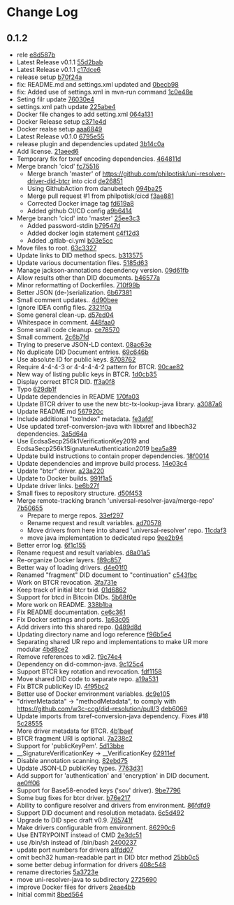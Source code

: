 # Change Log

## 0.1.2
* rele [e8d587b](e8d587b2440eab4fa105e4be118bd8d1a596ede6)
* Latest Release v0.1.1 [55d2bab](55d2bab2c1ba4e97d03b11d0ea9cf8429c1df3e4)
* Latest Release v0.1.1 [c17dce6](c17dce64980c42ac9d97281a179e5040fa59dda1)
* release setup [b70f24a](b70f24a116c8e6eab9eae20a3b240f982bfb136c)
* fix: README.md and settings.xml updated and [0becb98](0becb985eca4d5901a3dd1b6930eff6296ae120a)
* fix: Added use of settings.xml in mvn-run command [1c0e48e](1c0e48ec83f68f1f9f74d4b64d4af66e04553d9c)
* Seting filr update [76030e4](76030e4a216888b6bc1a59e8ab7501d43b85877b)
* settings.xml path update [225abe4](225abe47fbb4c4adcd34f470e083064e68cb3966)
* Docker file changes to add setting.xml [064a131](064a131f90567eb0ce9af4aef969988469b9079b)
* Docker Release setup [c371e4d](c371e4df1fcd2343f00387fe20abe4ce8151b2ea)
* Docker realse setup [aaa6849](aaa68494cc95d0637e07cf56a83e3b9799314ecc)
* Latest Release v0.1.0 [6795e55](6795e553855612f2b7dc9c4b9c72896edf829fa6)
* release plugin and dependencies updated [3b14c0a](3b14c0aeacd77d440673ed0b23133a1b3feb895b)
* Add license. [21aeed6](21aeed675407318458fbbbbe2396188b52b63d50)
* Temporary fix for txref encoding dependencies. [464811d](464811d1b94f60c96aed6970c9319e4ca9d81106)
* Merge branch &#39;cicd&#39; [fc75516](fc755161a6d65cbe1226402f3f9aca9a6d26baec)
    * Merge branch &#39;master&#39; of https://github.com/philpotisk/uni-resolver-driver-did-btcr into cicd [de26851](de268517c3654a502f0ead1b99678fe6744336fa)
    * Using GithubAction from danubetech [094ba25](094ba25b6a6302be2fae443f8188c50f7ea36a07)
    * Merge pull request #1 from philpotisk/cicd [f3ae881](f3ae88194770ac24a7e3c4c37f18a21d6721adaa)
    * Corrected Docker image tag [fd619a8](fd619a88ecec39979a0ef0e1e5eeda900b1e156f)
    * Added github CI/CD config [a9b6414](a9b6414fb3bcb1d6b682699f4eda0ab6f5894580)
* Merge branch &#39;cicd&#39; into &#39;master&#39; [25ee3c3](25ee3c3e68f21052cadc41cb90ca1f6228eed6a4)
    * Added password-stdin [b79547d](b79547db397c722f8874b15ef268e62051f8c966)
    * Added docker login statement [c4f12d3](c4f12d3d507eee860c47aaa7d3fa5baac1e024d3)
    * Added .gitlab-ci.yml [b03e5cc](b03e5cc4411e1658594b773a29d873e7a147c9c9)
* Move files to root. [63c3327](63c3327d05d270a8b6072c0a67aa5568bdb2ac4c)
* Update links to DID method specs. [b313575](b313575d5079cfd5c203c26df56a82e2ef4f5352)
* Update various documentation files. [5185d63](5185d639c45c5bc384e3ed88e7cd5bb9f4142576)
* Manage jackson-annotations dependency version. [09d61fb](09d61fbf34fc4c802a4df7f27578a4e53607da84)
* Allow results other than DID documents. [b46577a](b46577a1bd58ab1900b3b52afa2ea58e03ad950e)
* Minor reformatting of Dockerfiles. [710f99b](710f99b54e541e4c00737683387eb13c7bad5dcc)
* Better JSON (de-)serialization. [6b67381](6b67381e8ee2e001f732d73fd08fe68d3011c02e)
* Small comment updates.. [4d90bee](4d90beeb30f48c8aa39b273ec4749bef687dbd26)
* Ignore IDEA config files. [2321f0a](2321f0a5b6ef46d0739e462d2687f9ac56216791)
* Some general clean-up. [d57ed04](d57ed0432e5ba7444c1a33b408e5ed1334efeae6)
* Whitespace in comment. [448faa0](448faa0b085a61e81a2bd36153c344624623fc24)
* Some small code cleanup. [ce78570](ce785702df491c03ec780ca253cdcb3ce5b2f63b)
* Small comment. [2c6b7fd](2c6b7fd1043200be42076fa3684dfe765a9c4118)
* Trying to preserve JSON-LD context. [08ac63e](08ac63e57b415ff7ca989d37d1d61c3822c3170e)
* No duplicate DID Document entries. [69c646b](69c646b28babc40231039890aba408d58fca8c9e)
* Use absolute ID for public keys. [8708762](870876203780a066e1eff9da6a174dea30fc3549)
* Require 4-4-4-3 or 4-4-4-4-2 pattern for BTCR. [90cae82](90cae820cd002353e8f675db8ce56490c533af91)
* New way of listing public keys in BTCR. [1d0cb35](1d0cb35fd26546c538e60817fd065429035ba016)
* Display correct BTCR DID. [ff3a0f8](ff3a0f85c76433c3586a07e3923aedc5edc401c0)
* Typo [629db1f](629db1ff75a2b99e929ccd1f033b2e6135b2838d)
* Update dependencies in README [170fa03](170fa03ceedc1a9fe5a2641de35ae09b719bca01)
* Update BTCR driver to use the new btc-tx-lookup-java library. [a3087a6](a3087a6aa50aef12e9439cf6e23aeedd5d4510d4)
* Update README.md [567920c](567920ca3cac0cdab25d7bac91dad59f5442bd39)
* Include additional &quot;txoIndex&quot; metadata. [fe3afdf](fe3afdf6eddef9780d988b7283c2d2a5fb706901)
* Use updated txref-conversion-java with libtxref and libbech32 dependencies. [3a5d64a](3a5d64a32767cb8a3d1d99f7e3b21d602bbd8a24)
* Use EcdsaSecp256k1VerificationKey2019 and EcdsaSecp256k1SignatureAuthentication2019 [bea5a89](bea5a8915787ab55977fcb0e54213d4a9a7a0227)
* Update build instructions to contain proper dependencies. [18f0014](18f0014e5e5f03a290dc9fa2c3c709a9f3197b7e)
* Update dependencies and improve build process. [14e03c4](14e03c486ec21900041fa1fa6d49b7bfaf6de9c1)
* Update &quot;btcr&quot; driver. [a23a220](a23a2202f5a57f5b4b3e9e6aa07a72c78be451e7)
* Update to Docker builds. [991f1a5](991f1a5d6ad24634045b7f6156d010e3c610e729)
* Update driver links. [be6b27f](be6b27f8eb8cd94ae83fd571964711d5212291e0)
* Small fixes to repository structure. [d50f453](d50f4532348e7bad9d425910ab06b4a6ad08ef34)
* Merge remote-tracking branch &#39;universal-resolver-java/merge-repo&#39; [7b50655](7b506553f5655935fa448b07f207df1c6a6480bc)
    * Prepare to merge repos. [33ef297](33ef2971fa820f7f506d7430c9ad0033a7e09c93)
    * Rename request and result variables. [ad70578](ad70578e272b489ce066a74fd34518a66ab9fcc1)
    * Move drivers from here into shared &#39;universal-resolver&#39; repo. [11cdaf3](11cdaf31596651e3a123c9fbb439d9faae216e8a)
    * move java implementation to dedicated repo [9ee2b94](9ee2b9409f6bf74aae9f1bedd3aba59e4e3ddd47)
* Better error log. [6f1c155](6f1c1555ccabda431c4e5b97a59f2300f6356068)
* Rename request and result variables. [d8a01a5](d8a01a50e286cf7b0f202ca26a24e64e8ce3c25e)
* Re-organize Docker layers. [f89c857](f89c85749449cf631e752c8aa4dc8597d0a2228a)
* Better way of loading drivers. [d4e01f0](d4e01f028b5924d18dcb393e3aaf501a673bcd30)
* Renamed &quot;fragment&quot; DID document to &quot;continuation&quot; [c543fbc](c543fbc5c33c9b4299f0968c3c662dbb12bad1c4)
* Work on BTCR revocation. [3fa731e](3fa731e0ab87121798b73b68176dea1c320603cd)
* Keep track of initial btcr txid. [01d6862](01d6862c77ed49b2ef26b94bfc201e47a188a478)
* Support for btcd in Bitcoin DIDs. [5b68f0e](5b68f0e74a5d15257e6dbea3ab3166b7b58ba4d1)
* More work on README. [338b1ba](338b1ba4b187be62c8ad430eff6e0b97c5dd246d)
* Fix README documentation. [ce6c361](ce6c361a6474c1eae018a7fe33dbeaa792ebbb35)
* Fix Docker settings and ports. [1a63c05](1a63c05d8bdb29462bce9a9275c975ab9a2dd30b)
* Add drivers into this shared repo. [0489d8d](0489d8da4dad87f090e090bc6fcf3e9747c9b63e)
* Updating directory name and logo reference [f96b5e4](f96b5e4f0cbdc4c2d6bb1565b463906cf724d21e)
* Separating shared UR repo and implementations to make UR more modular [4bd8ce2](4bd8ce2306366e6e7a97974c7fb7d0d230b728bf)
* Remove references to xdi2. [f9c74e4](f9c74e4034e8330c797a2a0855159a2d677851a2)
* Dependency on did-common-java. [9c125c4](9c125c42c3ae462488dbca60eb755de80ce65851)
* Support BTCR key rotation and revocation. [fdf1158](fdf1158a4bfef92c5dd3fce84115b0b2da9c20bd)
* Move shared DID code to separate repo. [a19a531](a19a5317ce46c1734465873a1f6a07be9c2b419f)
* Fix BTCR publicKey ID. [4f95bc2](4f95bc2fbf9d43237fcd70a88f753f370a4306a1)
* Better use of Docker environment variables. [dc9e105](dc9e105caa9802bf559b54d6f499e0c030f754ba)
* &quot;driverMetadata&quot; -&gt; &quot;methodMetadata&quot;, to comply with https://github.com/w3c-ccg/did-resolution/pull/3 [deb6069](deb6069c4ff6896160eeffe89a5cc078dd8dd12d)
* Update imports from txref-conversion-java dependency. Fixes #18 [5c28555](5c285554389b334d9ad94158e15dc455fc0c4cdb)
* More driver metadata for BTCR. [4b1baef](4b1baef1b55debde7084386fc248e5029354798f)
* BTCR fragment URI is optional. [7a238c2](7a238c2a15385cb4d4078592b27751e8e61b62fd)
* Support for &#39;publicKeyPem&#39;. [5d13bbe](5d13bbe6ae11961c5a362f7f1fee1aff65741616)
* __SignatureVerificationKey -&gt; __VerificationKey [62911ef](62911efd7bf4812dbe8e9aa3bd98f5d1a13f6e01)
* Disable annotation scanning. [82ebd75](82ebd7535b155995b7b80ab5ad4f639e85d8185b)
* Update JSON-LD publicKey types. [7763d31](7763d314910292bc4252e0c1398034e700e20267)
* Add support for &#39;authentication&#39; and &#39;encryption&#39; in DID document. [ae0ff06](ae0ff065007eb91ca801438796ea3382bffc7288)
* Support for Base58-enoded keys (&#39;sov&#39; driver). [9be7796](9be7796780a62b4009e4b03c733a883b804e3c0c)
* Some bug fixes for btcr driver. [b76e217](b76e217f5ec5f360d3ac09b57b8dcec60ea0ba7a)
* Ability to configure resolver and drivers from environment. [86fdfd9](86fdfd9554e291a46517a131dfb3589d3b9b380f)
* Support DID document and resolution metadata. [6c5d492](6c5d492f6f313db76344ae8fc35ad987990f64e3)
* Upgrade to DID spec draft v0.9. [765741f](765741f5373ce3c219699fb1890a8e90aa28e4ae)
* Make drivers configurable from environment. [86290c6](86290c6a8fec70178af30b8ca55d280f2a1fcfc4)
* Use ENTRYPOINT instead of CMD [2e3dc51](2e3dc51f2b51f23f05fe1f1f5075974041c22f52)
* use /bin/sh instead of /bin/bash [2400237](2400237feae2025612be406d1731df9966b8040d)
* update port numbers for drivers [a1fdd07](a1fdd072f831a2b36b653a5e15c785be7de3c754)
* omit bech32 human-readable part in DID btcr method [25bb0c5](25bb0c54db599571bca2bf7801e3de58b39c58e5)
* some better debug information for drivers [408c548](408c548f240c6824877ffbb4028e1ff96b9f3e8d)
* rename directories [5a3723e](5a3723e0faa6986c55c3b3c1621adcdfc3b8f34f)
* move uni-resolver-java to subdirectory [2725690](2725690d7320faafd7a78e6afee259201ad429db)
* improve Docker files for drivers [2eae4bb](2eae4bbd7bb7c976eb9139aca03f0b5e08aacc6a)
* Initial commit [8bed564](8bed564f8b7f42951fd350a1f64a57580a55e8f2)

